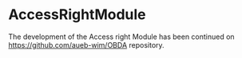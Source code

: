 # AccessRightModule
The development of the Access right Module has been continued on https://github.com/aueb-wim/OBDA repository.
